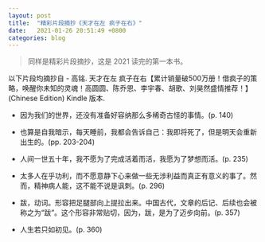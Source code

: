 ```yaml
---
layout: post
title:  "精彩片段摘抄《天才在左 疯子在右》"
date:   2021-01-26 20:51:49 +0800
categories: blog
---
```


> 同样是精彩片段摘抄，这是 2021 读完的第一本书。

以下片段均摘抄自 - 高铭. 天才在左 疯子在右【累计销量破500万册！借疯子的策略，唤醒你未知的灵魂！高圆圆、陈乔恩、李宇春、胡歌、刘昊然盛情推荐！】 (Chinese Edition) Kindle 版本. 

* 因为我们的世界，还没有准备好容纳那么多稀奇古怪的事情。(p. 140)

* 也算是自我暗示，每天睡前，我都会告诉自己：我即将死了，但是明天会重新出生的。(pp. 203-204)

* 人间一世五十年，我不愿为了完成活着而活，我愿为了梦想而活。(p. 235)

* 太多人在乎功利，而不愿意静下心来做一些无涉利益而真正有意义的事了。然而，精神病人能，这不能不说是讽刺。(p. 296)

* 跋，动词。形容把足腿部向上提拉出来。中国古代，文章的后记、后续也会被称之为“跋”。这个形容非常贴切，因为，跋，是为了迈步向前。(p. 357)

* 人生若只如初见。(p. 360)
